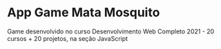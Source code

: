 # App Game Mata Mosquito
 Game desenvolvido no curso  Desenvolvimento Web Completo 2021 - 20 cursos + 20 projetos, na seção JavaScript
